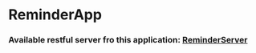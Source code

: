 # ReminderApp
### Available restful server fro this application: [ReminderServer](https://github.com/alikdemon1/ReminderServer)
